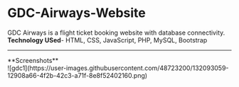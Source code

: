 # GDC-Airways-Website
GDC Airways is a flight ticket booking website with database connectivity.<br>
**Technology USed**- HTML, CSS, JavaScript, PHP, MySQL, Bootstrap
<hr>
**Screenshots**<br>
![gdc1](https://user-images.githubusercontent.com/48723200/132093059-12908a66-4f2b-42c3-a71f-8e8f52402160.png)

